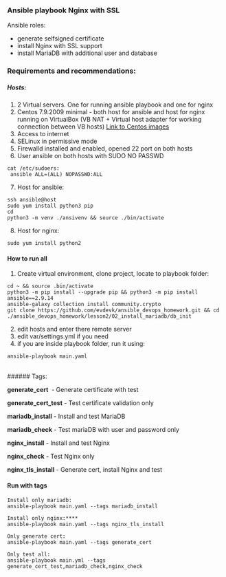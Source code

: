 ### Ansible playbook Nginx with SSL

Ansible roles:

* generate selfsigned certificate
* install Nginx with SSL support
* install MariaDB with additional user and database

### Requirements and recommendations:

##### Hosts:

1. 2 Virtual servers. One for running ansible playbook and one for nginx
2. Centos 7.9.2009 minimal - both host for ansible and host for nginx running on VirtualBox (VB NAT + Virtual host adapter for working connection between VB hosts)
[Link to Centos images](http://isoredirect.centos.org/centos/7/isos/x86_64/)
3. Access to internet
4. SELinux in permissive mode
5. Firewalld installed and enabled, opened 22 port on both hosts
6. User ansible on both hosts with SUDO NO PASSWD

```
cat /etc/sudoers:
 ansible ALL=(ALL) NOPASSWD:ALL
```

7. Host for ansible:

```
ssh ansible@host
sudo yum install python3 pip
cd 
python3 -m venv ./ansivenv && source ./bin/activate
```

8. Host for nginx:

```
sudo yum install python2
```

#### How to run all

1. Create virtual environment, clone project, locate to playbook folder:

```
cd ~ && source .bin/activate
python3 -m pip install --upgrade pip && python3 -m pip install ansible==2.9.14
ansible-galaxy collection install community.crypto
git clone https://github.com/evdevk/ansible_devops_homework.git && cd ./ansible_devops_homework/lesson2/02_install_mariadb/db_init
```

2. edit hosts and enter there remote server
3. edit var/settings.yml if you need
4. if you are inside playbook folder, run it using:

```
ansible-playbook main.yaml
```
<br>
###### Tags:

**generate\_cert**  - Generate certificate with test

**generate\_cert\_test** \- Test certificate validation only

**mariadb\_install** \- Install and test MariaDB

**mariadb\_check** \- Test mariaDB with user and password only

**nginx\_install** \- Install and test Nginx

**nginx\_check** \- Test Nginx only

**nginx\_tls\_install** \- Generate cert\, install Nginx and test


#### **Run with tags**
```
Install only mariadb:
ansible-playbook main.yaml --tags mariadb_install

Install only nginx:****
ansible-playbook main.yaml --tags nginx_tls_install

Only generate cert:
ansible-playbook main.yaml --tags generate_cert

Only test all:
ansible-playbook main.yml --tags generate_cert_test,mariadb_check,nginx_check
```
